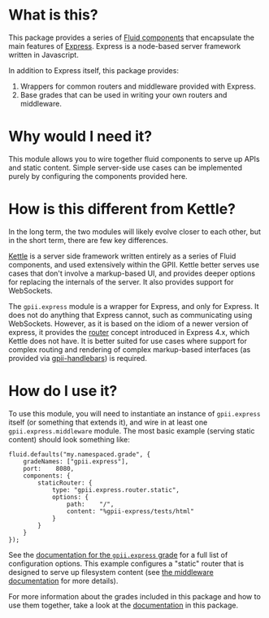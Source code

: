 # What is this?

This package provides a series of [Fluid components](https://github.com/fluid-project/infusion-docs/blob/master/src/documents/UnderstandingInfusionComponents.md)
that encapsulate the main features of [Express](http://expressjs.com/).  Express is a node-based server framework
written in Javascript.

In addition to Express itself, this package provides:

1. Wrappers for common routers and middleware provided with Express.
2. Base grades that can be used in writing your own routers and middleware.

# Why would I need it?

This module allows you to wire together fluid components to serve up APIs and static content.  Simple server-side use
cases can be implemented purely by configuring the components provided here.

# How is this different from Kettle?

In the long term, the two modules will likely evolve closer to each other, but in the short term, there are few key
differences.

[Kettle](https://github.com/GPII/kettle) is a server side framework written entirely as a series of Fluid components,
and used extensively within the GPII.  Kettle better serves use cases that don't involve a markup-based UI, and provides deeper options for
replacing the internals of the server.  It also provides support for WebSockets.

The `gpii.express` module is a wrapper for Express, and only for Express.  It does not do anything that Express cannot,
such as communicating using WebSockets.  However, as it is based on the idiom of a newer version of express, it provides the
[router](router.md) concept introduced in Express 4.x, which Kettle does not have.  It is better suited for use cases
where support for complex routing and rendering of complex markup-based interfaces (as provided via [gpii-handlebars](https://github.com/GPII/gpii-handlebars)) is required.

# How do I use it?

To use this module, you will need to instantiate an instance of `gpii.express` itself (or something that extends it),
and wire in at least one `gpii.express.middleware` module.  The most basic example (serving static content) should look
something like:

```
fluid.defaults("my.namespaced.grade", {
    gradeNames: ["gpii.express"],
    port:    8080,
    components: {
        staticRouter: {
            type: "gpii.express.router.static",
            options: {
                path:    "/",
                content: "%gpii-express/tests/html"
            }
        }
    }
});
```

See the [documentation for the `gpii.express` grade](./docs/express.md) for a full list of configuration
options.  This example configures a "static" router that is designed to serve up filesystem content (see
[the middleware documentation](./docs/middleware.md) for more details).

For more information about the grades included in this package and how to use them together, take a look at
the [documentation](./docs/express.md) in this package.
